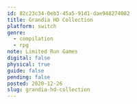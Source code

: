 ```yaml
---
id: 82c23c34-0eb3-45a5-91d1-dae948274082
title: Grandia HD Collection
platform: switch
genre:
  - compilation
  - rpg
note: Limited Run Games
digital: false
physical: true
guide: false
pending: false
posted: 2020-12-26
slug: grandia-hd-collection
---
```

